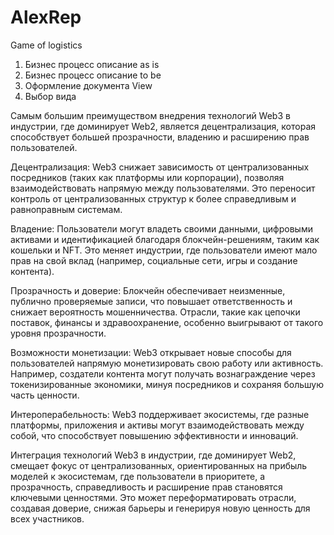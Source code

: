 # AlexRep
Game of logistics       
1. Бизнес процесс описание as is
2. Бизнес процесс описание to be
3. Оформление документа View    
4. Выбор вида        
       
Самым большим преимуществом внедрения технологий Web3 в индустрии, где доминирует Web2, является децентрализация, которая способствует большей прозрачности, владению и расширению прав пользователей.
   
Децентрализация: Web3 снижает зависимость от централизованных посредников (таких как платформы или корпорации), позволяя взаимодействовать напрямую между пользователями. Это переносит контроль от централизованных структур к более справедливым и равноправным системам.
   
Владение: Пользователи могут владеть своими данными, цифровыми активами и идентификацией благодаря блокчейн-решениям, таким как кошельки и NFT. Это меняет индустрии, где пользователи имеют мало прав на свой вклад (например, социальные сети, игры и создание контента).
  
Прозрачность и доверие: Блокчейн обеспечивает неизменные, публично проверяемые записи, что повышает ответственность и снижает вероятность мошенничества. Отрасли, такие как цепочки поставок, финансы и здравоохранение, особенно выигрывают от такого уровня прозрачности.

Возможности монетизации: Web3 открывает новые способы для пользователей напрямую монетизировать свою работу или активность. Например, создатели контента могут получать вознаграждение через токенизированные экономики, минуя посредников и сохраняя большую часть ценности.  

Интероперабельность: Web3 поддерживает экосистемы, где разные платформы, приложения и активы могут взаимодействовать между собой, что способствует повышению эффективности и инноваций.

Интеграция технологий Web3 в индустрии, где доминирует Web2, смещает фокус от централизованных, ориентированных на прибыль моделей к экосистемам, где пользователи в приоритете, а прозрачность, справедливость и расширение прав становятся ключевыми ценностями. Это может переформатировать отрасли, создавая доверие, снижая барьеры и генерируя новую ценность для всех участников.



